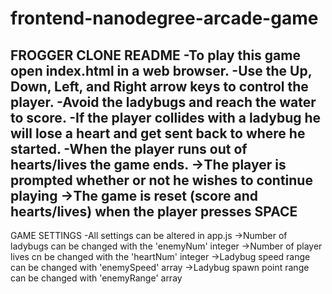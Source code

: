 frontend-nanodegree-arcade-game
===============================
FROGGER CLONE README
-To play this game open index.html in a web browser.
-Use the Up, Down, Left, and Right arrow keys to control the player.
-Avoid the ladybugs and reach the water to score.
-If the player collides with a ladybug he will lose a heart and get sent back to where he started.
-When the player runs out of hearts/lives the game ends.
	->The player is prompted whether or not he wishes to continue playing
	->The game is reset (score and hearts/lives) when the player presses SPACE
-------------------------------
GAME SETTINGS
-All settings can be altered in app.js
	->Number of ladybugs can be changed with the 'enemyNum' integer
	->Number of player lives cn be changed with the 'heartNum' integer
	->Ladybug speed range can be changed with 'enemySpeed' array
	->Ladybug spawn point range can be changed with 'enemyRange' array

